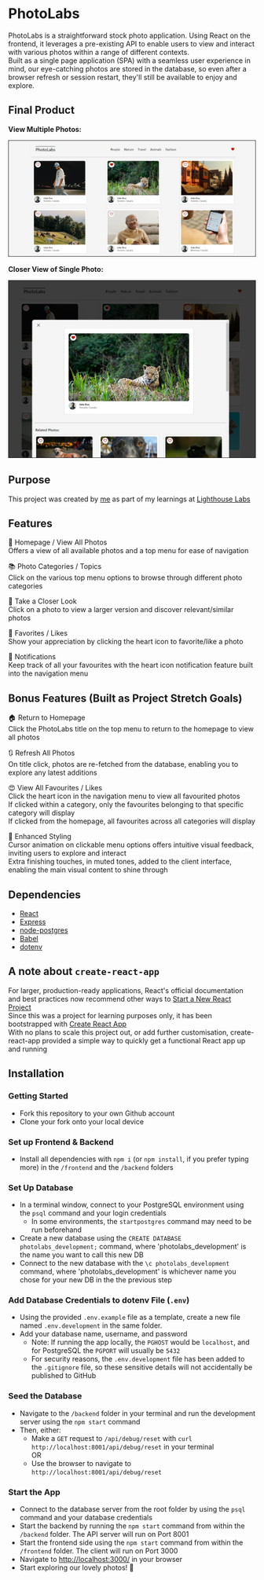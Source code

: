 # PhotoLabs

PhotoLabs is a straightforward stock photo application. Using React on the frontend, it leverages a pre-existing API to enable users to view and interact with various photos within a range of different contexts.\
Built as a single page application (SPA) with a seamless user experience in mind, our eye-catching photos are stored in the database, so even after a browser refresh or session restart, they'll still be available to enjoy and explore.

## Final Product

**View Multiple Photos:**  

!["View of Multiple photos in the Animals category"](/docs/homepage_all_photos_screenshot.jpg)

**Closer View of Single Photo:**  

!["Closer View of Single Photo"](/docs/single_photo_modal_screenshot.jpg)

## Purpose

This project was created by [me](https://github.com/kazvee) as part of my learnings at [Lighthouse Labs](https://www.lighthouselabs.ca/en/web-development-flex-program)

## Features

🏡 Homepage / View All Photos\
Offers a view of all available photos and a top menu for ease of navigation

📚 Photo Categories / Topics\
Click on the various top menu options to browse through different photo categories

🔎 Take a Closer Look\
Click on a photo to view a larger version and discover relevant/similar photos

🤩 Favorites / Likes\
Show your appreciation by clicking the heart icon to favorite/like a photo

💖 Notifications\
Keep track of all your favourites with the heart icon notification feature built into the navigation menu
  
## Bonus Features (Built as Project Stretch Goals)

🏠 Return to Homepage\
Click the PhotoLabs title on the top menu to return to the homepage to view all photos

🔃 Refresh All Photos\
On title click, photos are re-fetched from the database, enabling you to explore any latest additions

😍 View All Favourites / Likes\
Click the heart icon in the navigation menu to view all favourited photos\
If clicked within a category, only the favourites belonging to that specific category will display\
If clicked from the homepage, all favourites across all categories will display

🎨 Enhanced Styling\
Cursor animation on clickable menu options offers intuitive visual feedback, inviting users to explore and interact\
Extra finishing touches, in muted tones, added to the client interface, enabling the main visual content to shine through

## Dependencies

- [React](https://react.dev/)
- [Express](https://expressjs.com)
- [node-postgres](https://node-postgres.com/)
- [Babel](https://babeljs.io/)
- [dotenv](https://www.npmjs.com/package/dotenv)

## A note about `create-react-app`

For larger, production-ready applications, React's official documentation and best practices now recommend other ways to [Start a New React Project](https://react.dev/learn/start-a-new-react-project)\
Since this was a project for learning purposes only, it has been bootstrapped with [Create React App](https://github.com/facebook/create-react-app)\
With no plans to scale this project out, or add further customisation, create-react-app provided a simple way to quickly get a functional React app up and running

## Installation

### Getting Started

- Fork this repository to your own Github account
- Clone your fork onto your local device

### Set up Frontend & Backend

- Install all dependencies with `npm i` (or `npm install`, if you prefer typing more) in the `/frontend` and the `/backend` folders

### Set Up Database

- In a terminal window, connect to your PostgreSQL environment using the `psql` command and your login credentials
  - In some environments, the `startpostgres` command may need to be run beforehand
- Create a new database using the `CREATE DATABASE photolabs_development;` command, where 'photolabs_development' is the name you want to call this new DB
- Connect to the new database with the `\c photolabs_development` command, where 'photolabs_development' is whichever name you chose for your new DB in the the previous step

### Add Database Credentials to dotenv File (`.env`) 

- Using the provided `.env.example` file as a template, create a new file named `.env.development` in the same folder.
- Add your database name, username, and password
  - Note: If running the app locally, the `PGHOST` would be `localhost`, and for PostgreSQL the `PGPORT` will usually be `5432`
  - For security reasons, the `.env.development` file has been added to the `.gitignore` file, so these sensitive details will not accidentally be published to GitHub

### Seed the Database

- Navigate to the `/backend` folder in your terminal and run the development server using the `npm start` command
- Then, either:
  - Make a `GET` request to `/api/debug/reset` with `curl http://localhost:8001/api/debug/reset` in your terminal\
  OR
  - Use the browser to navigate to `http://localhost:8001/api/debug/reset`

### Start the App

- Connect to the database server from the root folder by using the `psql` command and your database credentials 
- Start the backend by running the `npm start` command from within the `/backend` folder. The API server will run on Port 8001
- Start the frontend side using the `npm start` command from within the `/frontend` folder. The client will run on Port 3000
- Navigate to [http://localhost:3000/](http://localhost:3000/) in your browser
- Start exploring our lovely photos! 🤩